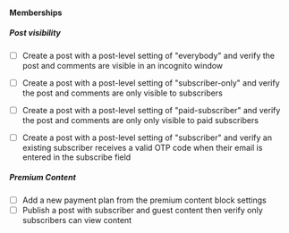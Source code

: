 #### Memberships

##### Post visibility

- [ ] Create a post with a post-level setting of "everybody" and verify the post and comments are visible in an incognito window
- [ ] Create a post with a post-level setting of "subscriber-only" and verify the post and comments are only visible to subscribers
- [ ]  Create a post with a post-level setting of "paid-subscriber" and verify the post and comments are only only visible to paid subscribers
- [ ] Create a post with a post-level setting of "subscriber" and verify an existing subscriber receives a valid OTP code when their email is entered in the subscribe field


##### Premium Content

- [ ] Add a new payment plan from the premium content block settings
- [ ] Publish a post with subscriber and guest content then verify only subscribers can view content
